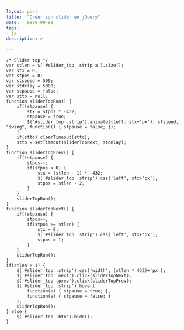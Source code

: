 ```yaml
---
layout: post
title:  "Créer son slider en jQuery"
date:   9999-99-99
tags:
- js 
description: >
  
---
```


	/* Slider top */
	var stlen = $('#slider_top .strip a').size();
	var stx = 0;
	var stpos = 0;
	var stspeed = 500;
	var stdelay = 5000;
	var stpause = false;
	var stto = null;
	function sliderTopRun() {
		if(!stpause) {
			stx = stpos * -432;
			stpause = true;
			$('#slider_top .strip').animate({left: stx+'px'}, stspeed, "swing", function() { stpause = false; });
		}
		if(stto) clearTimeout(stto);
		stto = setTimeout(sliderTopNext, stdelay);
	}
	function sliderTopPrev() {
		if(!stpause) {
			stpos--;
			if(stpos < 0) {
				stx = (stlen - 1) * -432;
				$('#slider_top .strip').css('left', stx+'px');
				stpos = stlen - 2;
			}
		}
		sliderTopRun();
	}
	function sliderTopNext() {
		if(!stpause) {
			stpos++;
			if(stpos >= stlen) {
				stx = 0;
				$('#slider_top .strip').css('left', stx+'px');
				stpos = 1;	
			} 
		}
		sliderTopRun();
	}
	if(stlen > 1) {
		$('#slider_top .strip').css('width', (stlen * 432)+'px');
		$('#slider_top .next').click(sliderTopNext);
		$('#slider_top .prev').click(sliderTopPrev);
		$('#slider_top .strip').hover(
			function(e) { stpause = true; },
			function(e) { stpause = false; }
		);
		sliderTopRun();
	} else {
		$('#slider_top .btn').hide();
	}